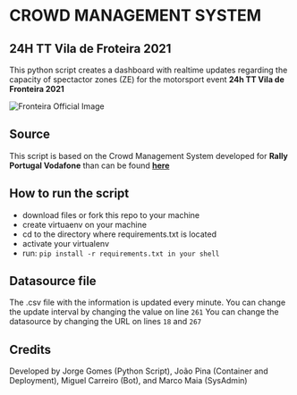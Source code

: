 # CROWD MANAGEMENT SYSTEM
## 24H TT Vila de Froteira 2021 

This python script creates a dashboard with realtime updates regarding the capacity of spectactor zones (ZE) for the motorsport event **24h TT Vila de Fronteira 2021**

![Fronteira Official Image](https://www.24horastt.com/ResourcesUser/Images/Destaques/ACP-Banner-24H-FRONTEIRA-2021-Cartaz-Oficial-nov-2021.jpg)

## Source

This script is based on the Crowd Management System developed for **Rally Portugal Vodafone** than can be found [**here**](https://github.com/vostpt/rallyapp)

## How to run the script 

- download files or fork this repo to your machine
- create virtuaenv on your machine
- cd to the directory where requirements.txt is located
- activate your virtualenv
- run: ```pip install -r requirements.txt in your shell```

## Datasource file 

The .csv file with the information is updated every minute. 
You can change the update interval by changing the value on line ```261```
You can change the datasource by changing the URL on lines ```18``` and ```267```

## Credits 

Developed by Jorge Gomes (Python Script), João Pina (Container and Deployment), Miguel Carreiro (Bot), and Marco Maia (SysAdmin) 


